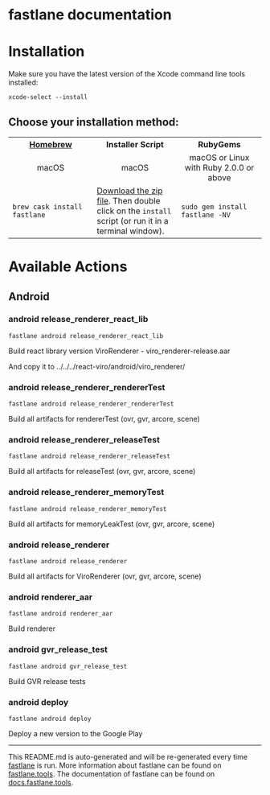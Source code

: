 fastlane documentation
================
# Installation

Make sure you have the latest version of the Xcode command line tools installed:

```
xcode-select --install
```

## Choose your installation method:

<table width="100%" >
<tr>
<th width="33%"><a href="http://brew.sh">Homebrew</a></th>
<th width="33%">Installer Script</th>
<th width="33%">RubyGems</th>
</tr>
<tr>
<td width="33%" align="center">macOS</td>
<td width="33%" align="center">macOS</td>
<td width="33%" align="center">macOS or Linux with Ruby 2.0.0 or above</td>
</tr>
<tr>
<td width="33%"><code>brew cask install fastlane</code></td>
<td width="33%"><a href="https://download.fastlane.tools">Download the zip file</a>. Then double click on the <code>install</code> script (or run it in a terminal window).</td>
<td width="33%"><code>sudo gem install fastlane -NV</code></td>
</tr>
</table>

# Available Actions
## Android
### android release_renderer_react_lib
```
fastlane android release_renderer_react_lib
```
Build react library version ViroRenderer - viro_renderer-release.aar

And copy it to ../../../react-viro/android/viro_renderer/
### android release_renderer_rendererTest
```
fastlane android release_renderer_rendererTest
```
Build all artifacts for rendererTest (ovr, gvr, arcore, scene)
### android release_renderer_releaseTest
```
fastlane android release_renderer_releaseTest
```
Build all artifacts for releaseTest (ovr, gvr, arcore, scene)
### android release_renderer_memoryTest
```
fastlane android release_renderer_memoryTest
```
Build all artifacts for memoryLeakTest (ovr, gvr, arcore, scene)
### android release_renderer
```
fastlane android release_renderer
```
Build all artifacts for ViroRenderer (ovr, gvr, arcore, scene)
### android renderer_aar
```
fastlane android renderer_aar
```
Build renderer
### android gvr_release_test
```
fastlane android gvr_release_test
```
Build GVR release tests
### android deploy
```
fastlane android deploy
```
Deploy a new version to the Google Play

----

This README.md is auto-generated and will be re-generated every time [fastlane](https://fastlane.tools) is run.
More information about fastlane can be found on [fastlane.tools](https://fastlane.tools).
The documentation of fastlane can be found on [docs.fastlane.tools](https://docs.fastlane.tools).

